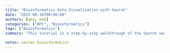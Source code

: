 ```yaml
---
title: "Bioinformatics Data Visualization with Seurat" 
date: "2025-08-18T00:00:00"
authors: [gka, mab]
categories: ["HPC", "Bioinformatics"]
tags: ["Bioinformatics"]
summary: "This tutorial is a step-by-step walkthrough of the Seurat workflow for single-cell RNA-seq analysis."

notes: seurat-bioinformatics
---
```


